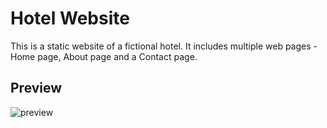 # Hotel Website

This is a static website of a fictional hotel. It includes multiple web pages - Home page, About page and a Contact page.

## Preview

![preview]()

